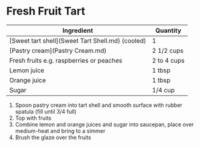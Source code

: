 Fresh Fruit Tart
================

Ingredient | Quantity
---|---
[Sweet tart shell](Sweet Tart Shell.md) (cooled) | 1
[Pastry cream](Pastry Cream.md) | 2 1/2 cups
Fresh fruits e.g. raspberries or peaches | 2 to 4 cups
Lemon juice | 1 tbsp
Orange juice | 1 tbsp
Sugar | 1/4 cup

1. Spoon pastry cream into tart shell and smooth surface with rubber spatula (fill until 3/4 full)
2. Top with fruits
3. Combine lemon and orange juices and sugar into saucepan, place over medium-heat and bring to a simmer
4. Brush the glaze over the fruits
